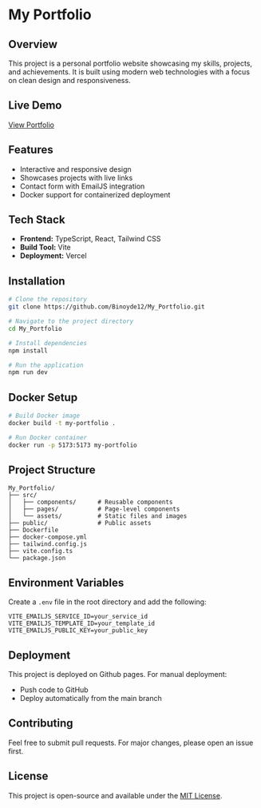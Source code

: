 # My Portfolio

## Overview
This project is a personal portfolio website showcasing my skills, projects, and achievements. It is built using modern web technologies with a focus on clean design and responsiveness.

## Live Demo
[View Portfolio](https://Binoyde12.github.io/My_Portfolio/)

## Features
- Interactive and responsive design
- Showcases projects with live links
- Contact form with EmailJS integration
- Docker support for containerized deployment

## Tech Stack
- **Frontend:** TypeScript, React, Tailwind CSS
- **Build Tool:** Vite
- **Deployment:** Vercel

## Installation
```bash
# Clone the repository
git clone https://github.com/Binoyde12/My_Portfolio.git

# Navigate to the project directory
cd My_Portfolio

# Install dependencies
npm install

# Run the application
npm run dev
```

## Docker Setup
```bash
# Build Docker image
docker build -t my-portfolio .

# Run Docker container
docker run -p 5173:5173 my-portfolio
```

## Project Structure
```
My_Portfolio/
├── src/
│   ├── components/      # Reusable components
│   ├── pages/           # Page-level components
│   └── assets/          # Static files and images
├── public/              # Public assets
├── Dockerfile
├── docker-compose.yml
├── tailwind.config.js
├── vite.config.ts
└── package.json
```

## Environment Variables
Create a `.env` file in the root directory and add the following:
```
VITE_EMAILJS_SERVICE_ID=your_service_id
VITE_EMAILJS_TEMPLATE_ID=your_template_id
VITE_EMAILJS_PUBLIC_KEY=your_public_key
```

## Deployment
This project is deployed on Github pages. For manual deployment:
- Push code to GitHub
- Deploy automatically from the main branch

## Contributing
Feel free to submit pull requests. For major changes, please open an issue first.

## License
This project is open-source and available under the [MIT License](LICENSE).


